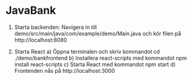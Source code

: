 # JavaBank

1. Starta backenden:
    Navigera in till demo/src/main/java/com/example/demo/Main.java och kör filen på http://localhost:8080
   
2. Starta React
   a) Öppna terminalen och skriv kommandot
      cd ./demo/bankfrontend
   b) Installera react-scripts med kommandot
      npm install react-scripts
   c) Starta React med kommandot
      npm start
   d) Frontenden nås på http://localhost:3000
